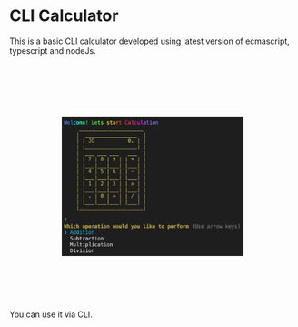 # CLI Calculator

This is a basic CLI calculator developed using latest version of ecmascript, typescript and nodeJs.

<h1 align="center">
	<br>
	<br>
	<img width="320" src="img/calculator-img.png" alt="basic calculator cli image">
	<br>
	<br>
	<br>
</h1>

You can use it via CLI.


